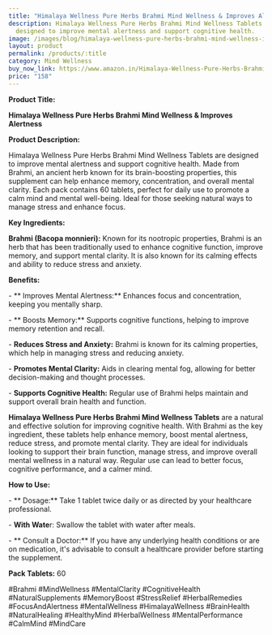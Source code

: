 ```yaml
---
title: "Himalaya Wellness Pure Herbs Brahmi Mind Wellness & Improves Alertness "
description: Himalaya Wellness Pure Herbs Brahmi Mind Wellness Tablets are
  designed to improve mental alertness and support cognitive health.
image: /images/blog/himalaya-wellness-pure-herbs-brahmi-mind-wellness-improves-alertness-pack-of-60-tablet-1-.webp
layout: product
permalink: /products/:title
category: Mind Wellness
buy_now_link: https://www.amazon.in/Himalaya-Wellness-Pure-Herbs-Brahmi/dp/B003WR2T5W/ref=1&tag=ayushmonk-21
price: "158"
---
```

**Product Title:**

 **Himalaya Wellness Pure Herbs Brahmi Mind Wellness & Improves Alertness**

**Product Description:**

Himalaya Wellness Pure Herbs Brahmi Mind Wellness Tablets are designed to improve mental alertness and support cognitive health. Made from Brahmi, an ancient herb known for its brain-boosting properties, this supplement can help enhance memory, concentration, and overall mental clarity. Each pack contains 60 tablets, perfect for daily use to promote a calm mind and mental well-being. Ideal for those seeking natural ways to manage stress and enhance focus.

**Key Ingredients:**

**Brahmi (Bacopa monnieri):** Known for its nootropic properties, Brahmi is an herb that has been traditionally used to enhance cognitive function, improve memory, and support mental clarity. It is also known for its calming effects and ability to reduce stress and anxiety.

**Benefits:**

\-  ** Improves Mental Alertness:** Enhances focus and concentration, keeping you mentally sharp.

\-  ** Boosts Memory:** Supports cognitive functions, helping to improve memory retention and recall.

\-   **Reduces Stress and Anxiety:** Brahmi is known for its calming properties, which help in managing stress and reducing anxiety.

\-   **Promotes Mental Clarity:** Aids in clearing mental fog, allowing for better decision-making and thought processes.

\-   **Supports Cognitive Health:** Regular use of Brahmi helps maintain and support overall brain health and function.

**Himalaya Wellness Pure Herbs Brahmi Mind Wellness Tablets** are a natural and effective solution for improving cognitive health. With Brahmi as the key ingredient, these tablets help enhance memory, boost mental alertness, reduce stress, and promote mental clarity. They are ideal for individuals looking to support their brain function, manage stress, and improve overall mental wellness in a natural way. Regular use can lead to better focus, cognitive performance, and a calmer mind.

**How to Use:**

\-  ** Dosage:** Take 1 tablet twice daily or as directed by your healthcare professional.

\-   **With Wate**r: Swallow the tablet with water after meals.

\-  ** Consult a Doctor:** If you have any underlying health conditions or are on medication, it's advisable to consult a healthcare provider before starting the supplement.

**Pack Tablets:**  60

\#Brahmi #MindWellness #MentalClarity #CognitiveHealth #NaturalSupplements #MemoryBoost #StressRelief #HerbalRemedies #FocusAndAlertness #MentalWellness #HimalayaWellness #BrainHealth #NaturalHealing #HealthyMind #HerbalWellness #MentalPerformance #CalmMind #MindCare

